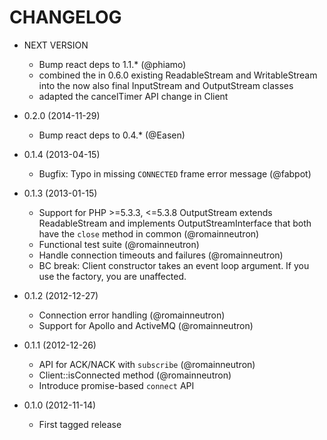 CHANGELOG
=========

* NEXT VERSION
  * Bump react deps to 1.1.* (@phiamo)
  * combined the in 0.6.0 existing ReadableStream and WritableStream
    into the now also final InputStream and OutputStream classes
  * adapted the cancelTimer API change in Client 

* 0.2.0 (2014-11-29)

  * Bump react deps to 0.4.* (@Easen)

* 0.1.4 (2013-04-15)

  * Bugfix: Typo in missing `CONNECTED` frame error message (@fabpot)

* 0.1.3 (2013-01-15)

  * Support for PHP >=5.3.3, <=5.3.8
    OutputStream extends ReadableStream and implements
    OutputStreamInterface that both have the `close` method in common
    (@romainneutron)
  * Functional test suite (@romainneutron)
  * Handle connection timeouts and failures (@romainneutron)
  * BC break: Client constructor takes an event loop argument. If you use the
    factory, you are unaffected.

* 0.1.2 (2012-12-27)

  * Connection error handling (@romainneutron)
  * Support for Apollo and ActiveMQ (@romainneutron)

* 0.1.1 (2012-12-26)

  * API for ACK/NACK with `subscribe` (@romainneutron)
  * Client::isConnected method (@romainneutron)
  * Introduce promise-based `connect` API

* 0.1.0 (2012-11-14)

  * First tagged release
